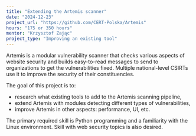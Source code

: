 ```yaml
---
title: "Extending the Artemis scanner"
date: "2024-12-23"
project_url: "https://github.com/CERT-Polska/Artemis"
hours: "175 or 350 hours"
mentor: "Krzysztof Zając"
project_type: "Improving an existing tool"
---
```


Artemis is a modular vulnerability scanner that checks various aspects of website security and builds easy-to-read messages to send to organizations to get the vulnerabilities fixed.
Multiple national-level CSIRTs use it to improve the security of their constituencies.

The goal of this project is to:

* research what existing tools to add to the Artemis scanning pipeline,
* extend Artemis with modules detecting different types of vulnerabilities,
* improve Artemis in other aspects: performance, UI, etc.

The primary required skill is Python programming and a familiarity with the Linux environment. Skill with web security topics is also desired.
